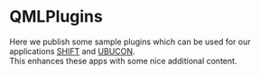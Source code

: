 # QMLPlugins
Here we publish some sample plugins which can be used for our applications [SHIFT](https://github.com/CrowdWare/Shift) and [UBUCON](https://github.com/CrowdWare/UBUCON).  
This enhances these apps with some nice additional content.
